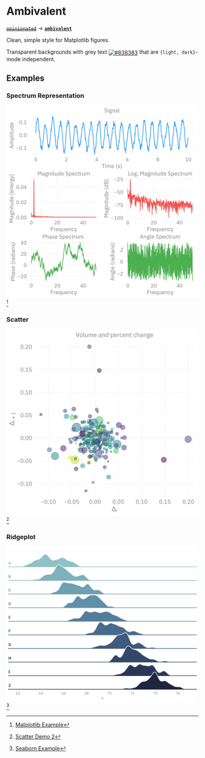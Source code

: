 # Ambivalent

[~~`opinionated`~~](https://github.com/saforem2/opinionated) $\longrightarrow$ [**`ambivalent`**](https://github.com/saforem2/ambivalent)

Clean, simple style for Matplotlib figures.

Transparent backgrounds with grey text <a href='#'><img valign='middle'
    alt='#838383' src='https://readme-swatches.vercel.app/838383'/></a> that
are `{light, dark}`-mode independent.

## Examples

### Spectrum Representation

![](./assets/spectrum.svg)[^1]

[^1]: [Matplotlib Example](https://matplotlib.https://seaborn.pydata.org/examples/kde_ridgeplotorg/stable/gallery/lines_bars_and_markers/spectrum_demo.html#sphx-glr-gallery-lines-bars-and-markers-spectrum-demo-py)

### Scatter 

![](./assets/scatter.svg)[^2]

[^2]: [Scatter Demo 2](https://matplotlib.org/stable/gallery/lines_bars_and_markers/scatter_demo2.html#sphx-glr-gallery-lines-bars-and-markers-scatter-demo2-py)

### Ridgeplot

![](./assets/ridgeplot.svg)[^3]


[^3]: [Seaborn Example](https://seaborn.pydata.org/examples/kde_ridgeplot)
